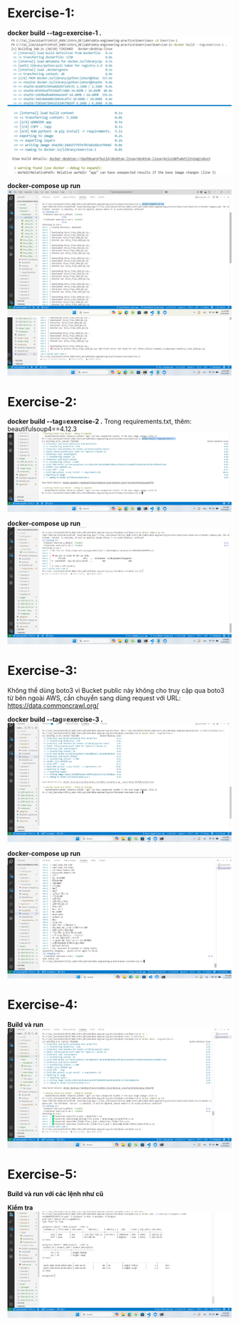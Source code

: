 # Exercise-1:
**docker build --tag=exercise-1 .**
![alt text](./images/image.png)
![alt text](./images/image-1.png)

**docker-compose up run**
![](images/2025-04-23-12-54-00.png)
![](images/2025-04-23-12-56-15.png)

# Exercise-2:
**docker build --tag=exercise-2 .**
Trong requirements.txt, thêm: beautifulsoup4==4.12.3
![](images/2025-04-23-14-57-14.png)

**docker-compose up run**
![](images/2025-04-23-15-00-03.png)

# Exercise-3:
Không thể dùng boto3 vì Bucket public này không cho truy cập qua boto3 từ bên ngoài AWS, cần chuyển sang dùng request với 
URL: https://data.commoncrawl.org/

**docker build --tag=exercise-3 .**
![](images/2025-04-23-18-23-53.png)

**docker-compose up run**
![](images/2025-04-23-19-59-09.png)

# Exercise-4:
**Build và run**
![](images/2025-04-23-20-23-31.png)

# Exercise-5:
**Build và run với các lệnh như cũ**

**Kiểm tra**
![](images/2025-04-23-20-53-12.png)